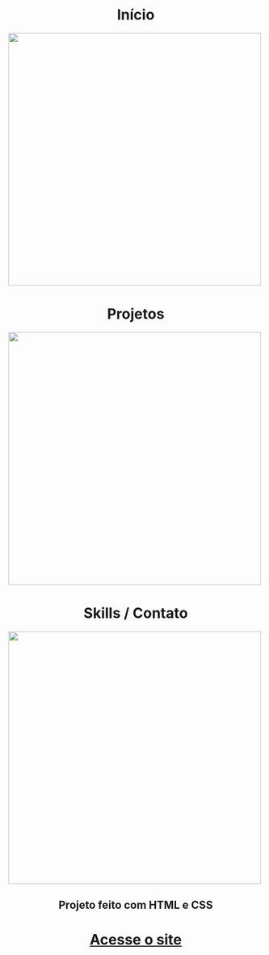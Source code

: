 
<h1 align="center">Início</h1>

<!--  INICIO-->

  <img height="500em" src="https://cdn.discordapp.com/attachments/971490256543170694/975580943022718977/firstpage.png">
 
<!--  SOBRE -->
<h1 align="center">Projetos</h1>

<img height="500em" src="https://cdn.discordapp.com/attachments/971490256543170694/975580943295328276/secondpage.png">

<!-- SERVIÇOS -->
<h1 align="center">Skills / Contato</h1>
<img height="500em" src="https://cdn.discordapp.com/attachments/971490256543170694/975580943593140234/threepage.png">

<h2 align="center">Projeto feito com HTML e CSS</h2>
<h1 align="center"><a href="https://romulo-queiroz.github.io/Galeria/">Acesse o site</a></h1>
